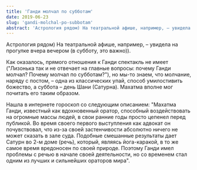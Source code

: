 ```yaml
---
title: 'Ганди молчал по субботам'
date: 2019-06-23
slug: 'gandi-molchal-po-subbotam'
abstract: 'Астрология рядом) На театральной афише, например, – увидела на прогулке вчера вечером (в субботу, это важно)). Как оказалось, прямого отношения к Ганди спектакль не имеет ("Лизонька так и не отвечает на главные вопросы: почему Ганди молчал? Почему молчал по субботам?"), но мы-то знаем, что молчание, наряду с постом, – одна из классических упай, способ умилостивить божество, а суббота – день Шани (Сатурна). Махатма вполне мог почитать его таким образом.'
---
```


Астрология рядом) На театральной афише, например, – увидела на прогулке вчера вечером (в субботу, это важно)).

Как оказалось, прямого отношения к Ганди спектакль не имеет ("Лизонька так и не отвечает на главные вопросы: почему Ганди молчал? Почему молчал по субботам?"), но мы-то знаем, что молчание, наряду с постом, – одна из классических упай, способ умилостивить божество, а суббота – день Шани (Сатурна). Махатма вполне мог почитать его таким образом.

<!-- more -->

Нашла в интернете гороскоп со следующим описанием: "Махатма Ганди, известный как вдохновенный оратор, способный воздействовать на огромные массы людей, в свои ранние годы просто цепенел перед публикой. Во время своего первого выступления как адвокат он почувствовал, что из-за своей застенчивости абсолютно ничего не может сказать в зале суда. Подобные смешанные результаты дает Сатурн во 2-м доме (речь), который, являясь йога-каракой, в то же самое время вредоносен по своей природе. Поэтому Ганди имел проблемы с речью в начале своей деятельности, но со временем стал одним из лучших и сильнейших ораторов мира".